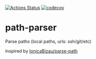 [![Actions Status](https://github.com/psihachina/path-parser/workflows/Build%20and%20Test/badge.svg)](https://github.com/psihachina/path-parser/actions)
[![codecov](https://codecov.io/gh/psihachina/path-parser/branch/master/graph/badge.svg?token=4Z803LT96P)](https://codecov.io/gh/psihachina/path-parser)
# path-parser
Parse paths (local paths, urls: ssh/git/etc)

Inspired by [IonicaBizau/parse-path](https://github.com/IonicaBizau/parse-path)
